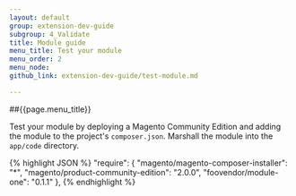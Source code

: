 ```yaml
---
layout: default
group: extension-dev-guide
subgroup: 4_Validate
title: Module guide
menu_title: Test your module
menu_order: 2
menu_node: 
github_link: extension-dev-guide/test-module.md

---
```


##{{page.menu_title}}

Test your module by deploying a Magento Community Edition and adding the module to the project's <code>composer.json</code>. Marshall the module into the <code>app/code</code> directory.

{% highlight JSON %}
"require": {
    "magento/magento-composer-installer": "*",
    "magento/product-community-edition": "2.0.0",
    "foovendor/module-one": "0.1.1"
},
{% endhighlight %}
